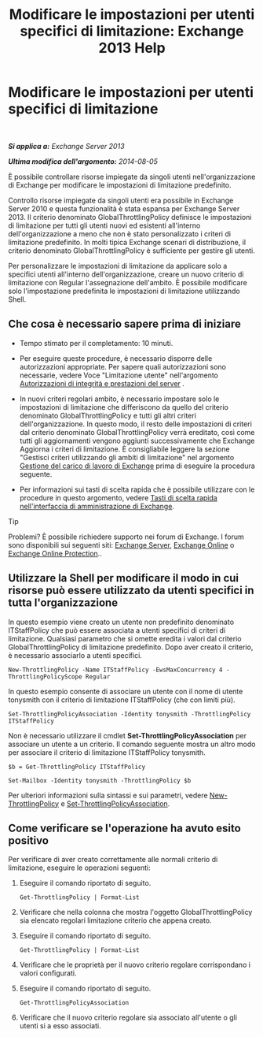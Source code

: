 ﻿---
title: 'Modificare le impostazioni per utenti specifici di limitazione: Exchange 2013 Help'
TOCTitle: Modificare le impostazioni per utenti specifici di limitazione
ms:assetid: c5f834d6-189d-485e-9800-5e0066815ecf
ms:mtpsurl: https://technet.microsoft.com/it-it/library/JJ863577(v=EXCHG.150)
ms:contentKeyID: 50555690
ms.date: 05/22/2018
mtps_version: v=EXCHG.150
ms.translationtype: MT
---

# Modificare le impostazioni per utenti specifici di limitazione

 

_**Si applica a:** Exchange Server 2013_

_**Ultima modifica dell'argomento:** 2014-08-05_

È possibile controllare risorse impiegate da singoli utenti nell'organizzazione di Exchange per modificare le impostazioni di limitazione predefinito.

Controllo risorse impiegate da singoli utenti era possibile in Exchange Server 2010 e questa funzionalità è stata espansa per Exchange Server 2013. Il criterio denominato GlobalThrottlingPolicy definisce le impostazioni di limitazione per tutti gli utenti nuovi ed esistenti all'interno dell'organizzazione a meno che non è stato personalizzato i criteri di limitazione predefinito. In molti tipica Exchange scenari di distribuzione, il criterio denominato GlobalThrottlingPolicy è sufficiente per gestire gli utenti.

Per personalizzare le impostazioni di limitazione da applicare solo a specifici utenti all'interno dell'organizzazione, creare un nuovo criterio di limitazione con Regular l'assegnazione dell'ambito. È possibile modificare solo l'impostazione predefinita le impostazioni di limitazione utilizzando Shell.

## Che cosa è necessario sapere prima di iniziare

  - Tempo stimato per il completamento: 10 minuti.

  - Per eseguire queste procedure, è necessario disporre delle autorizzazioni appropriate. Per sapere quali autorizzazioni sono necessarie, vedere Voce "Limitazione utente" nell'argomento [Autorizzazioni di integrità e prestazioni del server](server-health-and-performance-permissions-exchange-2013-help.md) .

  - In nuovi criteri regolari ambito, è necessario impostare solo le impostazioni di limitazione che differiscono da quello del criterio denominato GlobalThrottlingPolicy e tutti gli altri criteri dell'organizzazione. In questo modo, il resto delle impostazioni di criteri dal criterio denominato GlobalThrottlingPolicy verrà ereditato, così come tutti gli aggiornamenti vengono aggiunti successivamente che Exchange Aggiorna i criteri di limitazione. È consigliabile leggere la sezione "Gestisci criteri utilizzando gli ambiti di limitazione" nel argomento [Gestione del carico di lavoro di Exchange](exchange-workload-management-exchange-2013-help.md) prima di eseguire la procedura seguente.

  - Per informazioni sui tasti di scelta rapida che è possibile utilizzare con le procedure in questo argomento, vedere [Tasti di scelta rapida nell'interfaccia di amministrazione di Exchange](keyboard-shortcuts-in-the-exchange-admin-center-exchange-online-protection-help.md).


> [!TIP]
> Problemi? È possibile richiedere supporto nei forum di Exchange. I forum sono disponibili sui seguenti siti: <A href="https://go.microsoft.com/fwlink/p/?linkid=60612">Exchange Server</A>, <A href="https://go.microsoft.com/fwlink/p/?linkid=267542">Exchange Online</A> o <A href="https://go.microsoft.com/fwlink/p/?linkid=285351">Exchange Online Protection</A>..



## Utilizzare la Shell per modificare il modo in cui risorse può essere utilizzato da utenti specifici in tutta l'organizzazione

In questo esempio viene creato un utente non predefinito denominato ITStaffPolicy che può essere associata a utenti specifici di criteri di limitazione. Qualsiasi parametro che si omette eredita i valori dal criterio GlobalThrottlingPolicy di limitazione predefinito. Dopo aver creato il criterio, è necessario associarlo a utenti specifici.

    New-ThrottlingPolicy -Name ITStaffPolicy -EwsMaxConcurrency 4 -ThrottlingPolicyScope Regular

In questo esempio consente di associare un utente con il nome di utente tonysmith con il criterio di limitazione ITStaffPolicy (che con limiti più).

    Set-ThrottlingPolicyAssociation -Identity tonysmith -ThrottlingPolicy ITStaffPolicy

Non è necessario utilizzare il cmdlet **Set-ThrottlingPolicyAssociation** per associare un utente a un criterio. Il comando seguente mostra un altro modo per associare il criterio di limitazione ITStaffPolicy tonysmith.

    $b = Get-ThrottlingPolicy ITStaffPolicy

    Set-Mailbox -Identity tonysmith -ThrottlingPolicy $b

Per ulteriori informazioni sulla sintassi e sui parametri, vedere [New-ThrottlingPolicy](https://technet.microsoft.com/it-it/library/dd351045\(v=exchg.150\)) e [Set-ThrottlingPolicyAssociation](https://technet.microsoft.com/it-it/library/ff459231\(v=exchg.150\)).

## Come verificare se l'operazione ha avuto esito positivo

Per verificare di aver creato correttamente alle normali criterio di limitazione, eseguire le operazioni seguenti:

1.  Eseguire il comando riportato di seguito.
    
        Get-ThrottlingPolicy | Format-List

2.  Verificare che nella colonna che mostra l'oggetto GlobalThrottlingPolicy sia elencato regolari limitazione criterio che appena creato.

3.  Eseguire il comando riportato di seguito.
    
        Get-ThrottlingPolicy | Format-List

4.  Verificare che le proprietà per il nuovo criterio regolare corrispondano i valori configurati.

5.  Eseguire il comando riportato di seguito.
    
        Get-ThrottlingPolicyAssociation

6.  Verificare che il nuovo criterio regolare sia associato all'utente o gli utenti si a esso associati.

